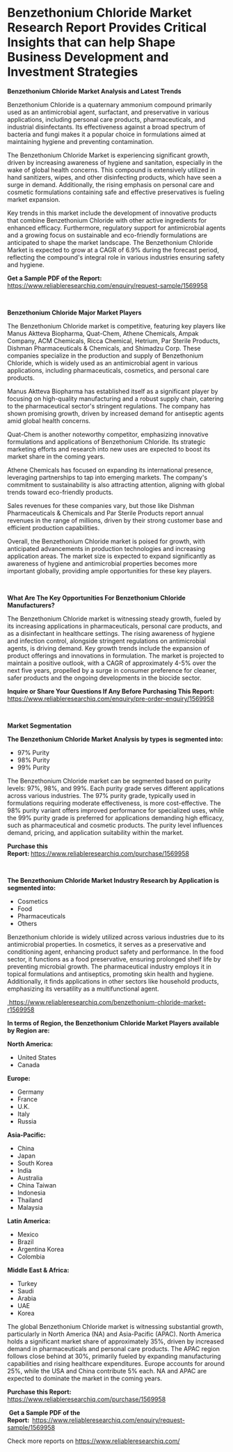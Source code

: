 <p><h1>Benzethonium Chloride Market Research Report Provides Critical Insights that can help Shape Business Development and Investment Strategies</h1></p><p><strong>Benzethonium Chloride Market Analysis and Latest Trends</strong></p>
<p><p>Benzethonium Chloride is a quaternary ammonium compound primarily used as an antimicrobial agent, surfactant, and preservative in various applications, including personal care products, pharmaceuticals, and industrial disinfectants. Its effectiveness against a broad spectrum of bacteria and fungi makes it a popular choice in formulations aimed at maintaining hygiene and preventing contamination.</p><p>The Benzethonium Chloride Market is experiencing significant growth, driven by increasing awareness of hygiene and sanitation, especially in the wake of global health concerns. This compound is extensively utilized in hand sanitizers, wipes, and other disinfecting products, which have seen a surge in demand. Additionally, the rising emphasis on personal care and cosmetic formulations containing safe and effective preservatives is fueling market expansion.</p><p>Key trends in this market include the development of innovative products that combine Benzethonium Chloride with other active ingredients for enhanced efficacy. Furthermore, regulatory support for antimicrobial agents and a growing focus on sustainable and eco-friendly formulations are anticipated to shape the market landscape. The Benzethonium Chloride Market is expected to grow at a CAGR of 6.9% during the forecast period, reflecting the compound's integral role in various industries ensuring safety and hygiene.</p></p>
<p><strong>Get a Sample PDF of the Report:&nbsp;</strong> <a href="https://www.reliableresearchiq.com/enquiry/request-sample/1569958?utm_campaign=1870&utm_medium=2&utm_source=Github&utm_content=ia&utm_term=29122024&utm_id=benzethonium-chloride">https://www.reliableresearchiq.com/enquiry/request-sample/1569958</a></p>
<p>&nbsp;</p>
<p><strong>Benzethonium Chloride Major Market Players</strong></p>
<p><p>The Benzethonium Chloride market is competitive, featuring key players like Manus Aktteva Biopharma, Quat-Chem, Athene Chemicals, Ampak Company, ACM Chemicals, Ricca Chemical, Hetrium, Par Sterile Products, Dishman Pharmaceuticals & Chemicals, and Shimadzu Corp. These companies specialize in the production and supply of Benzethonium Chloride, which is widely used as an antimicrobial agent in various applications, including pharmaceuticals, cosmetics, and personal care products.</p><p>Manus Aktteva Biopharma has established itself as a significant player by focusing on high-quality manufacturing and a robust supply chain, catering to the pharmaceutical sector's stringent regulations. The company has shown promising growth, driven by increased demand for antiseptic agents amid global health concerns.</p><p>Quat-Chem is another noteworthy competitor, emphasizing innovative formulations and applications of Benzethonium Chloride. Its strategic marketing efforts and research into new uses are expected to boost its market share in the coming years.</p><p>Athene Chemicals has focused on expanding its international presence, leveraging partnerships to tap into emerging markets. The company's commitment to sustainability is also attracting attention, aligning with global trends toward eco-friendly products.</p><p>Sales revenues for these companies vary, but those like Dishman Pharmaceuticals & Chemicals and Par Sterile Products report annual revenues in the range of millions, driven by their strong customer base and efficient production capabilities.</p><p>Overall, the Benzethonium Chloride market is poised for growth, with anticipated advancements in production technologies and increasing application areas. The market size is expected to expand significantly as awareness of hygiene and antimicrobial properties becomes more important globally, providing ample opportunities for these key players.</p></p>
<p>&nbsp;</p>
<p><strong>What Are The Key Opportunities For Benzethonium Chloride Manufacturers?</strong></p>
<p><p>The Benzethonium Chloride market is witnessing steady growth, fueled by its increasing applications in pharmaceuticals, personal care products, and as a disinfectant in healthcare settings. The rising awareness of hygiene and infection control, alongside stringent regulations on antimicrobial agents, is driving demand. Key growth trends include the expansion of product offerings and innovations in formulation. The market is projected to maintain a positive outlook, with a CAGR of approximately 4-5% over the next five years, propelled by a surge in consumer preference for cleaner, safer products and the ongoing developments in the biocide sector.</p></p>
<p><strong>Inquire or Share Your Questions If Any Before Purchasing This Report:</strong> <a href="https://www.reliableresearchiq.com/enquiry/pre-order-enquiry/1569958?utm_campaign=1870&utm_medium=2&utm_source=Github&utm_content=ia&utm_term=29122024&utm_id=benzethonium-chloride">https://www.reliableresearchiq.com/enquiry/pre-order-enquiry/1569958</a></p>
<p>&nbsp;</p>
<p><strong>Market Segmentation</strong></p>
<p><strong>The Benzethonium Chloride Market Analysis by types is segmented into:</strong></p>
<p><ul><li>97% Purity</li><li>98% Purity</li><li>99% Purity</li></ul></p>
<p><p>The Benzethonium Chloride market can be segmented based on purity levels: 97%, 98%, and 99%. Each purity grade serves different applications across various industries. The 97% purity grade, typically used in formulations requiring moderate effectiveness, is more cost-effective. The 98% purity variant offers improved performance for specialized uses, while the 99% purity grade is preferred for applications demanding high efficacy, such as pharmaceutical and cosmetic products. The purity level influences demand, pricing, and application suitability within the market.</p></p>
<p><strong>Purchase this Report:&nbsp;</strong><a href="https://www.reliableresearchiq.com/purchase/1569958?utm_campaign=1870&utm_medium=2&utm_source=Github&utm_content=ia&utm_term=29122024&utm_id=benzethonium-chloride">https://www.reliableresearchiq.com/purchase/1569958</a></p>
<p>&nbsp;</p>
<p><strong>The Benzethonium Chloride Market Industry Research by Application is segmented into:</strong></p>
<p><ul><li>Cosmetics</li><li>Food</li><li>Pharmaceuticals</li><li>Others</li></ul></p>
<p><p>Benzethonium chloride is widely utilized across various industries due to its antimicrobial properties. In cosmetics, it serves as a preservative and conditioning agent, enhancing product safety and performance. In the food sector, it functions as a food preservative, ensuring prolonged shelf life by preventing microbial growth. The pharmaceutical industry employs it in topical formulations and antiseptics, promoting skin health and hygiene. Additionally, it finds applications in other sectors like household products, emphasizing its versatility as a multifunctional agent.</p></p>
<p><a href="https://www.reliableresearchiq.com/benzethonium-chloride-market-r1569958?utm_campaign=1870&utm_medium=2&utm_source=Github&utm_content=ia&utm_term=29122024&utm_id=benzethonium-chloride">&nbsp;https://www.reliableresearchiq.com/benzethonium-chloride-market-r1569958</a></p>
<p><strong>In terms of Region, the Benzethonium Chloride Market Players available by Region are:</strong></p>
<p>
    <p> <strong> North America: </strong>
        <ul>
            <li>United States</li>
            <li>Canada</li>
        </ul>
        </p> 
    <p> <strong> Europe: </strong>
        <ul>
            <li>Germany</li>
            <li>France</li>
            <li>U.K.</li>
            <li>Italy</li>
            <li>Russia</li>
        </ul>
        </p> 
    <p> <strong> Asia-Pacific: </strong>
        <ul>
            <li>China</li>
            <li>Japan</li>
            <li>South Korea</li>
            <li>India</li>
            <li>Australia</li>
            <li>China Taiwan</li>
            <li>Indonesia</li>
            <li>Thailand</li>
            <li>Malaysia</li>
        </ul>
        </p> 
    <p> <strong> Latin America: </strong>
        <ul>
            <li>Mexico</li>
            <li>Brazil</li>
            <li>Argentina Korea</li>
            <li>Colombia</li>
        </ul>
        </p> 
    <p> <strong> Middle East & Africa: </strong>
        <ul>
            <li>Turkey</li>
            <li>Saudi</li>
            <li>Arabia</li>
            <li>UAE</li>
            <li>Korea</li>
        </ul>
    </p>
    </p>
<p><p>The global Benzethonium Chloride market is witnessing substantial growth, particularly in North America (NA) and Asia-Pacific (APAC). North America holds a significant market share of approximately 35%, driven by increased demand in pharmaceuticals and personal care products. The APAC region follows close behind at 30%, primarily fueled by expanding manufacturing capabilities and rising healthcare expenditures. Europe accounts for around 25%, while the USA and China contribute 5% each. NA and APAC are expected to dominate the market in the coming years.</p></p>
<p><strong>Purchase this Report: </strong><a href="https://www.reliableresearchiq.com/purchase/1569958?utm_campaign=1870&utm_medium=2&utm_source=Github&utm_content=ia&utm_term=29122024&utm_id=benzethonium-chloride">https://www.reliableresearchiq.com/purchase/1569958</a></p>
<p>&nbsp;<strong>Get a Sample PDF of the Report:&nbsp;&nbsp;</strong><a href="https://www.reliableresearchiq.com/enquiry/request-sample/1569958?utm_campaign=1870&utm_medium=2&utm_source=Github&utm_content=ia&utm_term=29122024&utm_id=benzethonium-chloride">https://www.reliableresearchiq.com/enquiry/request-sample/1569958</a></p>
<p><strong></strong></p>
<p>Check more reports on <a href="https://www.reliableresearchiq.com/?utm_campaign=1870&utm_medium=2&utm_source=Github&utm_content=ia&utm_term=29122024&utm_id=benzethonium-chloride">https://www.reliableresearchiq.com/</a></p>